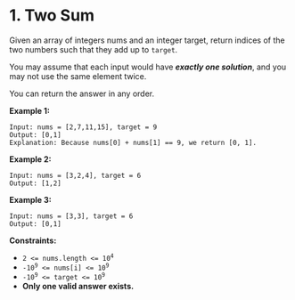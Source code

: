 # 1. Two Sum

Given an array of integers nums and an integer target, return indices of the two numbers such that they add up to <code>target</code>.

You may assume that each input would have ***exactly one solution***, and you may not use the same element twice.

You can return the answer in any order.

**Example 1:**

```
Input: nums = [2,7,11,15], target = 9
Output: [0,1]
Explanation: Because nums[0] + nums[1] == 9, we return [0, 1].
```

**Example 2:**

```
Input: nums = [3,2,4], target = 6
Output: [1,2]
```

**Example 3:**

```
Input: nums = [3,3], target = 6
Output: [0,1]
```

**Constraints:**

* <code>2 <= nums.length <= 10<sup>4</sup></code>
* <code>-10<sup>9</sup> <= nums[i] <= 10<sup>9</sup></code>
* <code>-10<sup>9</sup> <= target <= 10<sup>9</sup></code>
* **Only one valid answer exists.**